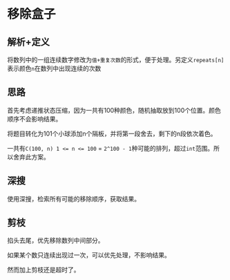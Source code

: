 # 移除盒子

## 解析+定义

将数列中的一组连续数字修改为`值+重复次数`的形式，便于处理。另定义`repeats[n]`表示颜色`n`在数列中出现连续的次数

## 思路

首先考虑递推状态压缩，因为一共有100种颜色，随机抽取放到100个位置。颜色顺序不会影响结果。

将题目转化为101个小球添加n个隔板，并将第一段舍去，剩下的n段依次着色。

一共有`C(100, n) 1 <= n <= 100` = `2^100 - 1`种可能的排列，超过`int`范围。所以舍弃此方案。 

## 深搜

使用深搜，检索所有可能的移除顺序，获取结果。

## 剪枝

掐头去尾，优先移除数列中间部分。

如果某个数只连续出现过一次，可以优先处理，不影响结果。

然而加上剪枝还是超时了。 


